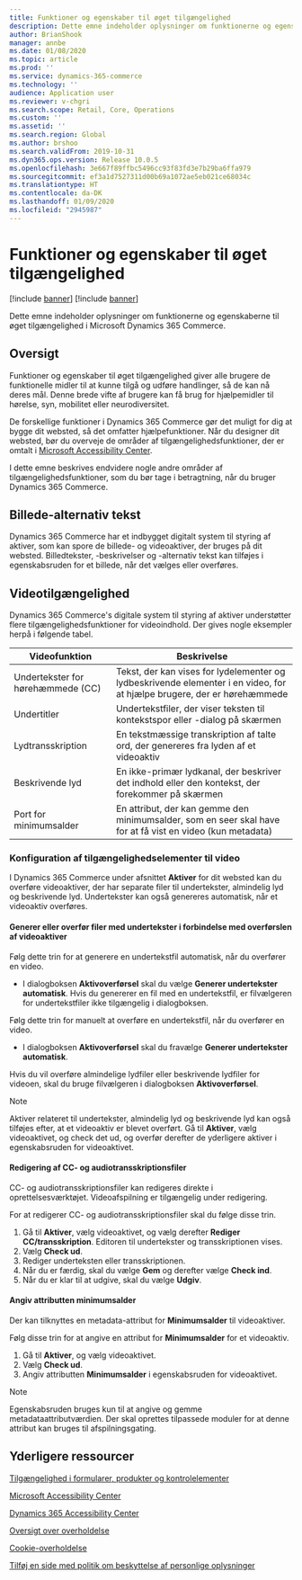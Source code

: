 ```yaml
---
title: Funktioner og egenskaber til øget tilgængelighed
description: Dette emne indeholder oplysninger om funktionerne og egenskaberne til øget tilgængelighed i Microsoft Dynamics 365 Commerce.
author: BrianShook
manager: annbe
ms.date: 01/08/2020
ms.topic: article
ms.prod: ''
ms.service: dynamics-365-commerce
ms.technology: ''
audience: Application user
ms.reviewer: v-chgri
ms.search.scope: Retail, Core, Operations
ms.custom: ''
ms.assetid: ''
ms.search.region: Global
ms.author: brshoo
ms.search.validFrom: 2019-10-31
ms.dyn365.ops.version: Release 10.0.5
ms.openlocfilehash: 3e667f89ffbc5496cc93f83fd3e7b29ba6ffa979
ms.sourcegitcommit: ef3a1d7527311d00b69a1072ae5eb021ce68034c
ms.translationtype: HT
ms.contentlocale: da-DK
ms.lasthandoff: 01/09/2020
ms.locfileid: "2945987"
---
```

# <a name="accessibility-features-and-capabilities"></a>Funktioner og egenskaber til øget tilgængelighed

[!include [banner](includes/preview-banner.md)]
[!include [banner](includes/banner.md)]

Dette emne indeholder oplysninger om funktionerne og egenskaberne til øget tilgængelighed i Microsoft Dynamics 365 Commerce.

## <a name="overview"></a>Oversigt

Funktioner og egenskaber til øget tilgængelighed giver alle brugere de funktionelle midler til at kunne tilgå og udføre handlinger, så de kan nå deres mål. Denne brede vifte af brugere kan få brug for hjælpemidler til hørelse, syn, mobilitet eller neurodiversitet.

De forskellige funktioner i Dynamics 365 Commerce gør det muligt for dig at bygge dit websted, så det omfatter hjælpefunktioner. Når du designer dit websted, bør du overveje de områder af tilgængelighedsfunktioner, der er omtalt i [Microsoft Accessibility Center](https://www.microsoft.com/accessibility). 

I dette emne beskrives endvidere nogle andre områder af tilgængelighedsfunktioner, som du bør tage i betragtning, når du bruger Dynamics 365 Commerce.

## <a name="image-alt-text"></a>Billede-alternativ tekst

Dynamics 365 Commerce har et indbygget digitalt system til styring af aktiver, som kan spore de billede- og videoaktiver, der bruges på dit websted. Billedtekster, -beskrivelser og -alternativ tekst kan tilføjes i egenskabsruden for et billede, når det vælges eller overføres.

## <a name="video-accessibility"></a>Videotilgængelighed

Dynamics 365 Commerce's digitale system til styring af aktiver understøtter flere tilgængelighedsfunktioner for videoindhold. Der gives nogle eksempler herpå i følgende tabel.

| Videofunktion               | Beskrivelse |
|-----------------------------|-------------|
| Undertekster for hørehæmmede (CC)      | Tekst, der kan vises for lydelementer og lydbeskrivende elementer i en video, for at hjælpe brugere, der er hørehæmmede |
| Undertitler                   | Undertekstfiler, der viser teksten til kontekstspor eller -dialog på skærmen |
| Lydtransskription           | En tekstmæssige transkription af talte ord, der genereres fra lyden af et videoaktiv |
| Beskrivende lyd           | En ikke-primær lydkanal, der beskriver det indhold eller den kontekst, der forekommer på skærmen |
| Port for minimumsalder            | En attribut, der kan gemme den minimumsalder, som en seer skal have for at få vist en video (kun metadata) |

### <a name="configure-video-accessibility-elements"></a>Konfiguration af tilgængelighedselementer til video

I Dynamics 365 Commerce under afsnittet **Aktiver** for dit websted kan du overføre videoaktiver, der har separate filer til undertekster, almindelig lyd og beskrivende lyd. Undertekster kan også genereres automatisk, når et videoaktiv overføres.

#### <a name="generate-or-upload-closed-caption-files-during-video-asset-upload"></a>Generer eller overfør filer med undertekster i forbindelse med overførslen af videoaktiver

Følg dette trin for at generere en undertekstfil automatisk, når du overfører en video.

- I dialogboksen **Aktivoverførsel** skal du vælge **Generer undertekster automatisk**. Hvis du genererer en fil med en undertekstfil, er filvælgeren for undertekstfiler ikke tilgængelig i dialogboksen.

Følg dette trin for manuelt at overføre en undertekstfil, når du overfører en video.

- I dialogboksen **Aktivoverførsel** skal du fravælge **Generer undertekster automatisk**.

Hvis du vil overføre almindelige lydfiler eller beskrivende lydfiler for videoen, skal du bruge filvælgeren i dialogboksen **Aktivoverførsel**.

> [!NOTE]
> Aktiver relateret til undertekster, almindelig lyd og beskrivende lyd kan også tilføjes efter, at et videoaktiv er blevet overført. Gå til **Aktiver**, vælg videoaktivet, og check det ud, og overfør derefter de yderligere aktiver i egenskabsruden for videoaktivet.

#### <a name="edit-cc-and-audio-transcript-files"></a>Redigering af CC- og audiotransskriptionsfiler

CC- og audiotransskriptionsfiler kan redigeres direkte i oprettelsesværktøjet. Videoafspilning er tilgængelig under redigering.

For at redigerer CC- og audiotransskriptionsfiler skal du følge disse trin.

1. Gå til **Aktiver**, vælg videoaktivet, og vælg derefter **Rediger CC/transskription**. Editoren til undertekster og transskriptionen vises.
1. Vælg **Check ud**.
1. Rediger underteksten eller transskriptionen.
1. Når du er færdig, skal du vælge **Gem** og derefter vælge **Check ind**.
1. Når du er klar til at udgive, skal du vælge **Udgiv**.

#### <a name="set-the-minimum-age-attribute"></a>Angiv attributten minimumsalder

Der kan tilknyttes en metadata-attribut for **Minimumsalder** til videoaktiver.

Følg disse trin for at angive en attribut for **Minimumsalder** for et videoaktiv.

1. Gå til **Aktiver**, og vælg videoaktivet.
1. Vælg **Check ud**.
1. Angiv attributten **Minimumsalder** i egenskabsruden for videoaktivet.

> [!NOTE]
> Egenskabsruden bruges kun til at angive og gemme metadataattributværdien. Der skal oprettes tilpassede moduler for at denne attribut kan bruges til afspilningsgating.

## <a name="additional-resources"></a>Yderligere ressourcer

[Tilgængelighed i formularer, produkter og kontrolelementer](https://docs.microsoft.com/dynamics365/unified-operations/dev-itpro/user-interface/enable-accessibility)

[Microsoft Accessibility Center](https://www.microsoft.com/accessibility)

[Dynamics 365 Accessibility Center](https://docs.microsoft.com/dynamics365/get-started/accessibility/index)

[Oversigt over overholdelse](compliance-overview.md)

[Cookie-overholdelse](cookie-compliance.md)

[Tilføj en side med politik om beskyttelse af personlige oplysninger](add-privacy-page.md)
